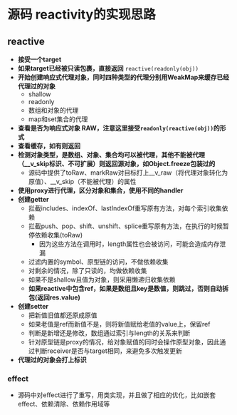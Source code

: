 # 源码 reactivity的实现思路

## reactive

- **接受一个target**
- **如果target已经被只读包裹，直接返回**  `reactive(readonly(obj))`
- **开始创建响应式代理对象，同时四种类型的代理分别用WeakMap来缓存已经代理过的对象**
  - shallow
  - readonly
  - 数组和对象的代理
  - map和set集合的代理
- **查看是否为响应式对象 RAW，注意这里接受`readonly(reactive(obj))`的形式**
- **查看缓存，如有则返回**
- **检测对象类型，是数组、对象、集合均可以被代理，其他不能被代理（__v_skip标识、不可扩展）则返回源对象，如Object.freeze包装过的**
  - 源码中提供了toRaw、markRaw对目标打上__v_raw（将代理对象转化为原值）、__v_skip（不能被代理）的属性
- **使用proxy进行代理，区分对象和集合，使用不同的handler**
- **创建getter**
  - 拦截includes、indexOf、lastIndexOf重写原有方法，对每个索引收集依赖
  - 拦截push、pop、shift、unshift、splice重写原有方法，在执行的时候暂停依赖收集(toRaw)
    - 因为这些方法在调用时，length属性也会被访问，可能会造成内存泄漏
  - 过滤内置的symbol、原型链的访问，不做依赖收集
  - 对剩余的情况，除了只读的，均做依赖收集
  - 如果不是shallow且值为对象，则采用懒递归收集依赖
  - **如果reactive中包含ref，如果是数组且key是数值，则跳过，否则自动拆包(返回res.value)**
- **创建setter**
  - 把新值旧值都还原成原值
  - 如果老值是ref而新值不是，则将新值赋给老值的value上，保留ref
  - 判断是新增还是修改，数组通过索引与length的关系来判断
  - 针对原型链是proxy的情况，给对象赋值的同时会操作原型对象，因此通过判断receiver是否与target相同，来避免多次触发更新
- **代理过的对象会打上标识**

### effect
- 源码中对effect进行了重写，用类实现，并且做了相应的优化，比如嵌套effect、依赖清除、依赖作用域等